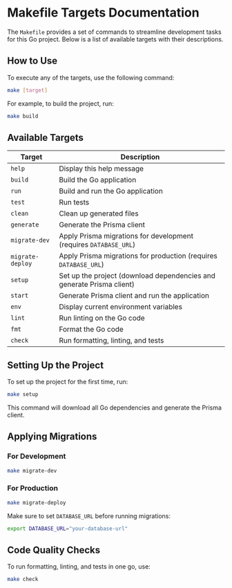 # Makefile Targets Documentation

The `Makefile` provides a set of commands to streamline development tasks for this Go project. Below is a list of available targets with their descriptions.

## How to Use

To execute any of the targets, use the following command:

```bash
make [target]
```

For example, to build the project, run:

```bash
make build
```

## Available Targets

| Target          | Description                                               |
|-----------------|-----------------------------------------------------------|
| `help`          | Display this help message                                  |
| `build`         | Build the Go application                                   |
| `run`           | Build and run the Go application                           |
| `test`          | Run tests                                                  |
| `clean`         | Clean up generated files                                   |
| `generate`      | Generate the Prisma client                                 |
| `migrate-dev`   | Apply Prisma migrations for development (requires `DATABASE_URL`) |
| `migrate-deploy`| Apply Prisma migrations for production (requires `DATABASE_URL`)  |
| `setup`         | Set up the project (download dependencies and generate Prisma client) |
| `start`         | Generate Prisma client and run the application             |
| `env`           | Display current environment variables                      |
| `lint`          | Run linting on the Go code                                 |
| `fmt`           | Format the Go code                                         |
| `check`         | Run formatting, linting, and tests                         |

## Setting Up the Project

To set up the project for the first time, run:

```bash
make setup
```

This command will download all Go dependencies and generate the Prisma client.

## Applying Migrations

### For Development
```bash
make migrate-dev
```

### For Production
```bash
make migrate-deploy
```

Make sure to set `DATABASE_URL` before running migrations:

```bash
export DATABASE_URL="your-database-url"
```

## Code Quality Checks

To run formatting, linting, and tests in one go, use:

```bash
make check
```
